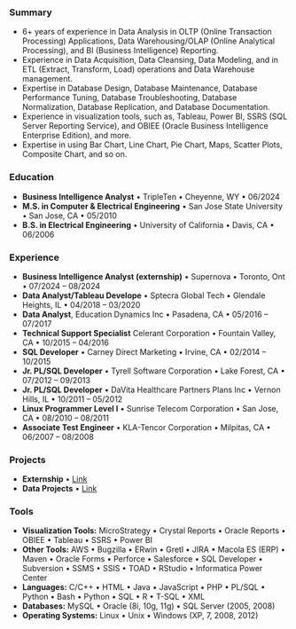 ### Summary
- 6+ years of experience in Data Analysis in OLTP (Online Transaction Processing) Applications, Data Warehousing/OLAP (Online Analytical Processing), and BI (Business Intelligence) Reporting.   
- Experience in Data Acquisition, Data Cleansing, Data Modeling, and in ETL (Extract, Transform, Load) operations and Data Warehouse management.
- Expertise in Database Design, Database Maintenance, Database Performance Tuning, Database Troubleshooting, Database Normalization, Database Replication, and Database Documentation.
- Experience in visualization tools, such as, Tableau, Power BI, SSRS (SQL Server Reporting Service), and OBIEE (Oracle Business Intelligence Enterprise Edition), and more.
- Expertise in using Bar Chart, Line Chart, Pie Chart, Maps, Scatter Plots, Composite Chart, and so on.

### Education
- **Business Intelligence Analyst** • TripleTen • Cheyenne, WY • 06/2024
- **M.S. in Computer & Electrical Engineering** • San Jose State University • San Jose, CA • 05/2010
- **B.S. in Electrical Engineering** • University of California • Davis, CA • 06/2006 

### Experience
- **Business Intelligence Analyst (externship)** • Supernova • Toronto, Ont • 07/2024 – 08/2024
- **Data Analyst/Tableau Develope** • Sptecra Global Tech • Glendale Heights, IL • 04/2018 – 03/2020
- **Data Analyst**, Education Dynamics Inc • Pasadena, CA • 05/2016 – 07/2017
- **Technical Support Specialist** Celerant Corporation • Fountain Valley, CA • 10/2015 – 04/2016
- **SQL Developer** • Carney Direct Marketing • Irvine, CA • 02/2014 – 10/2015
- **Jr. PL/SQL Developer** • Tyrell Software Corporation • Lake Forest, CA • 07/2012 – 09/2013
- **Jr. PL/SQL Developer** • DaVita Healthcare Partners Plans Inc • Vernon Hills, IL • 10/2011 – 05/2012
- **Linux Programmer Level I** • Sunrise Telecom Corporation • San Jose, CA • 08/2010 – 08/2011
- **Associate Test Engineer** • KLA-Tencor Corporation • Milpitas, CA • 06/2007 – 08/2008

### Projects
- **Externship** • [Link](https://github.com/MudassarCH0/Supernova)
- **Data Projects** • [Link](https://github.com/MudassarCH0/Data_Projects)

### Tools  
- **Visualization Tools:** MicroStrategy • Crystal Reports • Oracle Reports • OBIEE • Tableau • SSRS • Power BI 
- **Other Tools:** AWS • Bugzilla • ERwin • Gretl • JIRA • Macola ES (ERP) • Maven • Oracle Forms • Perforce • Salesforce • SQL Developer • Subversion • SSMS • SSIS • TOAD • RStudio • Informatica Power Center
- **Languages:** C/C++ • HTML • Java • JavaScript • PHP • PL/SQL • Python • Bash • Python • SQL • R • T-SQL • XML
- **Databases:** MySQL • Oracle (8i, 10g, 11g) • SQL Server (2005, 2008)
- **Operating Systems:** Linux • Unix • Windows (XP, 7, 2008, 2012)


